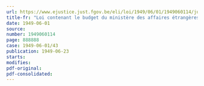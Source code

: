 ```yaml
---
url: https://www.ejustice.just.fgov.be/eli/loi/1949/06/01/1949060114/justel
title-fr: "Loi contenant le budget du ministère des affaires étrangères et du commerce extérieur pour l'exercice 1949"
date: 1949-06-01
source:
number: 1949060114
page: 888888
case: 1949-06-01/43
publication: 1949-06-23
starts:
modifies:
pdf-original:
pdf-consolidated:
---
```


